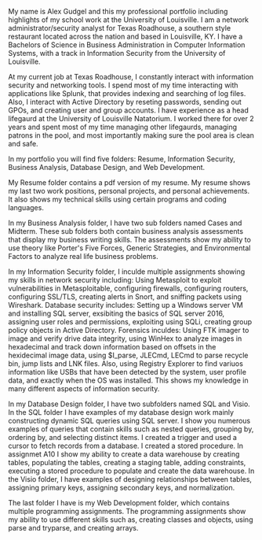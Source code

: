 My name is Alex Gudgel and this my professional portfolio including highlights of my school work at the University of Louisville. I am a network administrator/security analyst for Texas Roadhouse, a southern style restaurant located across the nation and based in Louisville, KY. I have a Bachelors of Science in Business Administration in Computer Information Systems, with a track in Information Security from the University of Louisville.

At my current job at Texas Roadhouse, I constantly interact with information security and networking tools. I spend most of my time interacting with applications like Splunk, that provides indexing and searching of log files. Also, I interact with Active Directory by reseting passwords, sending out GPOs, and creating user and group accounts. I have experience as a head lifegaurd at the University of Louisville Natatorium. I worked there for over 2 years and spent most of my time managing other lifegaurds, managing patrons in the pool, and most importantly making sure the pool area is clean and safe.

In my portfolio you will find five folders: Resume, Information Security, Business Analysis, Database Design, and Web Development. 

My Resume folder contains a pdf version of my resume. My resume shows my last two work positions, personal projects, and personal achievements. It also shows my technical skills using certain programs and coding languages.

In my Business Analysis folder, I have two sub folders named Cases and Midterm. These sub folders both contain business analysis assessments that display my business writing skills. The assessments show my ability to use theory like Porter's Five Forces, Generic Strategies, and Environmental Factors to analyze real life business problems.

In my Information Security folder, I inculde multiple assignments showing my skills in network security including: Using Metasploit to exploit vulnerabilities in Metasploitable, configuring firewalls, configuring routers, configuring SSL/TLS, creating alerts in Snort, and sniffing packets using Wireshark. Database security includes: Setting up a Windows server VM and installing SQL server, exsibiting the basics of SQL server 2016, assigning user roles and permissions, exploiting using SQLi, creating group policy objects in Active Directory. Forensics inculdes: Using FTK imager to image and verify drive data integrity, using WinHex to analyze images in hexadecimal and track down information based on offsets in the hexidecimal image data, using $I_parse, JLECmd, LECmd to parse recycle bin, jump lists and LNK files. Also, using Registry Explorer to find variuos information like USBs that have been detected by the system, user profile data, and exactly when the OS was installed. This shows my knowledge in many different aspects of information security.

In my Database Design folder, I have two subfolders named SQL and Visio. In the SQL folder I have examples of my database design work mainly constructing dynamic SQL queries using SQL server. I show you numerous examples of queries that contain skills such as nested queries, grouping by, ordering by, and selecting distinct items. I created a trigger and used a cursor to fetch records from a database. I created a stored procedure. In assignmet A10 I show my ability to create a data warehouse by creating tables, populating the tables, creating a staging table, adding constraints, executing a stored procedure to populate and create the data warehouse. In the Visio folder, I have examples of designing relationships between tables, assigning primary keys, assigning secondary keys, and normalization.

The last folder I have is my Web Development folder, which contains multiple programming assignments. The programming assignments show my ability to use different skills such as, creating classes and objects, using parse and tryparse, and creating arrays.
